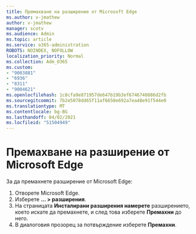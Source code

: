```yaml
---
title: Премахване на разширение от Microsoft Edge
ms.author: v-jmathew
author: v-jmathew
manager: scotv
ms.audience: Admin
ms.topic: article
ms.service: o365-administration
ROBOTS: NOINDEX, NOFOLLOW
localization_priority: Normal
ms.collection: Adm_O365
ms.custom:
- "9003881"
- "6936"
- "8311"
- "9004621"
ms.openlocfilehash: 1c8cfa9e871957de647b19b3ef6746740886d2fb
ms.sourcegitcommit: 7b2e5078dd65f11af6650e692a7ea48e91f544e0
ms.translationtype: MT
ms.contentlocale: bg-BG
ms.lasthandoff: 04/02/2021
ms.locfileid: "51504949"
---
```

# <a name="remove-an-extension-from-microsoft-edge"></a>Премахване на разширение от Microsoft Edge

За да премахнете разширение от Microsoft Edge:

1. Отворете Microsoft Edge.
2. Изберете **... > разширения**.
3. На страницата **Инсталирани разширения намерете** разширението, което искате да премахнете, и след това изберете **Премахни** до него.
4. В диалоговия прозорец за потвърждение изберете **Премахни**.
